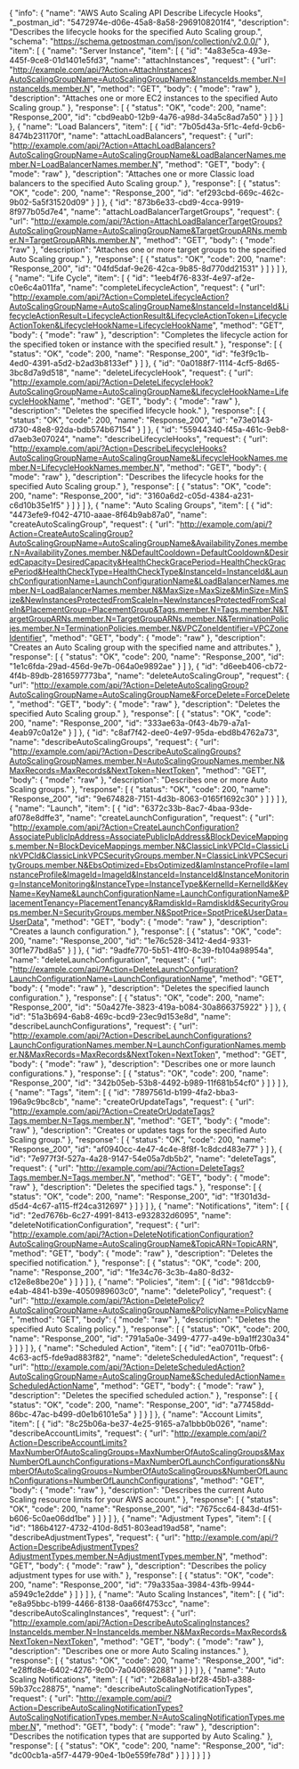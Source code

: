 {
  "info": {
    "name": "AWS Auto Scaling API Describe Lifecycle Hooks",
    "_postman_id": "5472974e-d06e-45a8-8a58-2969108201f4",
    "description": "Describes the lifecycle hooks for the specified Auto Scaling group.",
    "schema": "https://schema.getpostman.com/json/collection/v2.0.0/"
  },
  "item": [
    {
      "name": "Server Instance",
      "item": [
        {
          "id": "4a83e5ca-493e-445f-9ce8-01d1401e5fd3",
          "name": "attachInstances",
          "request": {
            "url": "http://example.com/api/?Action=AttachInstances?AutoScalingGroupName=AutoScalingGroupName&InstanceIds.member.N=InstanceIds.member.N",
            "method": "GET",
            "body": {
              "mode": "raw"
            },
            "description": "Attaches one or more EC2 instances to the specified Auto Scaling group."
          },
          "response": [
            {
              "status": "OK",
              "code": 200,
              "name": "Response_200",
              "id": "cbd9eab0-12b9-4a76-a98d-34a5c8ad7a50"
            }
          ]
        }
      ]
    },
    {
      "name": "Load Balancers",
      "item": [
        {
          "id": "7b05d43a-5f1c-4efd-9cb6-8474b231170f",
          "name": "attachLoadBalancers",
          "request": {
            "url": "http://example.com/api/?Action=AttachLoadBalancers?AutoScalingGroupName=AutoScalingGroupName&LoadBalancerNames.member.N=LoadBalancerNames.member.N",
            "method": "GET",
            "body": {
              "mode": "raw"
            },
            "description": "Attaches one or more Classic load balancers to the specified Auto Scaling group."
          },
          "response": [
            {
              "status": "OK",
              "code": 200,
              "name": "Response_200",
              "id": "ef293cbd-669c-462c-9b02-5a5f31520d09"
            }
          ]
        },
        {
          "id": "873b6e33-cbd9-4cca-9919-8f977b05d7e4",
          "name": "attachLoadBalancerTargetGroups",
          "request": {
            "url": "http://example.com/api/?Action=AttachLoadBalancerTargetGroups?AutoScalingGroupName=AutoScalingGroupName&TargetGroupARNs.member.N=TargetGroupARNs.member.N",
            "method": "GET",
            "body": {
              "mode": "raw"
            },
            "description": "Attaches one or more target groups to the specified Auto Scaling group."
          },
          "response": [
            {
              "status": "OK",
              "code": 200,
              "name": "Response_200",
              "id": "04fd5daf-9e26-42ca-9b85-8d770dd21531"
            }
          ]
        }
      ]
    },
    {
      "name": "Life Cycle",
      "item": [
        {
          "id": "1eeb4f76-833f-4e97-af2e-c0e6c4a011fa",
          "name": "completeLifecycleAction",
          "request": {
            "url": "http://example.com/api/?Action=CompleteLifecycleAction?AutoScalingGroupName=AutoScalingGroupName&InstanceId=InstanceId&LifecycleActionResult=LifecycleActionResult&LifecycleActionToken=LifecycleActionToken&LifecycleHookName=LifecycleHookName",
            "method": "GET",
            "body": {
              "mode": "raw"
            },
            "description": "Completes the lifecycle action for the specified token or instance with the specified result."
          },
          "response": [
            {
              "status": "OK",
              "code": 200,
              "name": "Response_200",
              "id": "fe3f9c1b-4ed0-4391-a5d2-b2ad3b8133ef"
            }
          ]
        },
        {
          "id": "0a0188f7-1114-4cf5-8d65-3bc8d7a9d518",
          "name": "deleteLifecycleHook",
          "request": {
            "url": "http://example.com/api/?Action=DeleteLifecycleHook?AutoScalingGroupName=AutoScalingGroupName&LifecycleHookName=LifecycleHookName",
            "method": "GET",
            "body": {
              "mode": "raw"
            },
            "description": "Deletes the specified lifecycle hook."
          },
          "response": [
            {
              "status": "OK",
              "code": 200,
              "name": "Response_200",
              "id": "e73e0143-d730-48e8-92da-bdb574b67154"
            }
          ]
        },
        {
          "id": "55944340-f45a-461c-9eb8-d7aeb3e07024",
          "name": "describeLifecycleHooks",
          "request": {
            "url": "http://example.com/api/?Action=DescribeLifecycleHooks?AutoScalingGroupName=AutoScalingGroupName&LifecycleHookNames.member.N=LifecycleHookNames.member.N",
            "method": "GET",
            "body": {
              "mode": "raw"
            },
            "description": "Describes the lifecycle hooks for the specified Auto Scaling group."
          },
          "response": [
            {
              "status": "OK",
              "code": 200,
              "name": "Response_200",
              "id": "3160a6d2-c05d-4384-a231-c6d10b35e1f5"
            }
          ]
        }
      ]
    },
    {
      "name": "Auto Scaling Groups",
      "item": [
        {
          "id": "4473efe9-f042-4710-aaae-8f64b9ab87a0",
          "name": "createAutoScalingGroup",
          "request": {
            "url": "http://example.com/api/?Action=CreateAutoScalingGroup?AutoScalingGroupName=AutoScalingGroupName&AvailabilityZones.member.N=AvailabilityZones.member.N&DefaultCooldown=DefaultCooldown&DesiredCapacity=DesiredCapacity&HealthCheckGracePeriod=HealthCheckGracePeriod&HealthCheckType=HealthCheckType&InstanceId=InstanceId&LaunchConfigurationName=LaunchConfigurationName&LoadBalancerNames.member.N=LoadBalancerNames.member.N&MaxSize=MaxSize&MinSize=MinSize&NewInstancesProtectedFromScaleIn=NewInstancesProtectedFromScaleIn&PlacementGroup=PlacementGroup&Tags.member.N=Tags.member.N&TargetGroupARNs.member.N=TargetGroupARNs.member.N&TerminationPolicies.member.N=TerminationPolicies.member.N&VPCZoneIdentifier=VPCZoneIdentifier",
            "method": "GET",
            "body": {
              "mode": "raw"
            },
            "description": "Creates an Auto Scaling group with the specified name and attributes."
          },
          "response": [
            {
              "status": "OK",
              "code": 200,
              "name": "Response_200",
              "id": "1e1c6fda-29ad-456d-9e7b-064a0e9892ae"
            }
          ]
        },
        {
          "id": "d6eeb406-cb72-4f4b-89db-2816597773ba",
          "name": "deleteAutoScalingGroup",
          "request": {
            "url": "http://example.com/api/?Action=DeleteAutoScalingGroup?AutoScalingGroupName=AutoScalingGroupName&ForceDelete=ForceDelete",
            "method": "GET",
            "body": {
              "mode": "raw"
            },
            "description": "Deletes the specified Auto Scaling group."
          },
          "response": [
            {
              "status": "OK",
              "code": 200,
              "name": "Response_200",
              "id": "333ae63a-0f43-4b79-a7a1-4eab97c0a12e"
            }
          ]
        },
        {
          "id": "c8af7f42-dee0-4e97-95da-ebd8b4762a73",
          "name": "describeAutoScalingGroups",
          "request": {
            "url": "http://example.com/api/?Action=DescribeAutoScalingGroups?AutoScalingGroupNames.member.N=AutoScalingGroupNames.member.N&MaxRecords=MaxRecords&NextToken=NextToken",
            "method": "GET",
            "body": {
              "mode": "raw"
            },
            "description": "Describes one or more Auto Scaling groups."
          },
          "response": [
            {
              "status": "OK",
              "code": 200,
              "name": "Response_200",
              "id": "9e674828-7151-4d3b-8063-0165f1692c30"
            }
          ]
        }
      ]
    },
    {
      "name": "Launch",
      "item": [
        {
          "id": "6372c33b-8ac7-4baa-93de-af078e8dffe3",
          "name": "createLaunchConfiguration",
          "request": {
            "url": "http://example.com/api/?Action=CreateLaunchConfiguration?AssociatePublicIpAddress=AssociatePublicIpAddress&BlockDeviceMappings.member.N=BlockDeviceMappings.member.N&ClassicLinkVPCId=ClassicLinkVPCId&ClassicLinkVPCSecurityGroups.member.N=ClassicLinkVPCSecurityGroups.member.N&EbsOptimized=EbsOptimized&IamInstanceProfile=IamInstanceProfile&ImageId=ImageId&InstanceId=InstanceId&InstanceMonitoring=InstanceMonitoring&InstanceType=InstanceType&KernelId=KernelId&KeyName=KeyName&LaunchConfigurationName=LaunchConfigurationName&PlacementTenancy=PlacementTenancy&RamdiskId=RamdiskId&SecurityGroups.member.N=SecurityGroups.member.N&SpotPrice=SpotPrice&UserData=UserData",
            "method": "GET",
            "body": {
              "mode": "raw"
            },
            "description": "Creates a launch configuration."
          },
          "response": [
            {
              "status": "OK",
              "code": 200,
              "name": "Response_200",
              "id": "1e76c528-3412-4ed4-9331-30f1e77bd8a5"
            }
          ]
        },
        {
          "id": "9adfe770-5b51-41f0-8c39-fb104a98954a",
          "name": "deleteLaunchConfiguration",
          "request": {
            "url": "http://example.com/api/?Action=DeleteLaunchConfiguration?LaunchConfigurationName=LaunchConfigurationName",
            "method": "GET",
            "body": {
              "mode": "raw"
            },
            "description": "Deletes the specified launch configuration."
          },
          "response": [
            {
              "status": "OK",
              "code": 200,
              "name": "Response_200",
              "id": "50a427fe-3823-419a-b084-30a866375922"
            }
          ]
        },
        {
          "id": "51a3b694-6ab8-469c-bcd9-23ec9d153e8d",
          "name": "describeLaunchConfigurations",
          "request": {
            "url": "http://example.com/api/?Action=DescribeLaunchConfigurations?LaunchConfigurationNames.member.N=LaunchConfigurationNames.member.N&MaxRecords=MaxRecords&NextToken=NextToken",
            "method": "GET",
            "body": {
              "mode": "raw"
            },
            "description": "Describes one or more launch configurations."
          },
          "response": [
            {
              "status": "OK",
              "code": 200,
              "name": "Response_200",
              "id": "342b05eb-53b8-4492-b989-11f681b54cf0"
            }
          ]
        }
      ]
    },
    {
      "name": "Tags",
      "item": [
        {
          "id": "7897561d-b199-4fa2-bba3-196a9c9bc8cb",
          "name": "createOrUpdateTags",
          "request": {
            "url": "http://example.com/api/?Action=CreateOrUpdateTags?Tags.member.N=Tags.member.N",
            "method": "GET",
            "body": {
              "mode": "raw"
            },
            "description": "Creates or updates tags for the specified Auto Scaling group."
          },
          "response": [
            {
              "status": "OK",
              "code": 200,
              "name": "Response_200",
              "id": "af0940cc-4e47-4c4e-8f8f-1c8dcd483e77"
            }
          ]
        },
        {
          "id": "7e977f3f-527a-4a28-9147-54e05a7db5b2",
          "name": "deleteTags",
          "request": {
            "url": "http://example.com/api/?Action=DeleteTags?Tags.member.N=Tags.member.N",
            "method": "GET",
            "body": {
              "mode": "raw"
            },
            "description": "Deletes the specified tags."
          },
          "response": [
            {
              "status": "OK",
              "code": 200,
              "name": "Response_200",
              "id": "1f301d3d-d5d4-4c67-a115-ff24ca312697"
            }
          ]
        }
      ]
    },
    {
      "name": "Notifications",
      "item": [
        {
          "id": "2ed7676b-6c27-4991-8413-e932832d6095",
          "name": "deleteNotificationConfiguration",
          "request": {
            "url": "http://example.com/api/?Action=DeleteNotificationConfiguration?AutoScalingGroupName=AutoScalingGroupName&TopicARN=TopicARN",
            "method": "GET",
            "body": {
              "mode": "raw"
            },
            "description": "Deletes the specified notification."
          },
          "response": [
            {
              "status": "OK",
              "code": 200,
              "name": "Response_200",
              "id": "1fe34c76-3c3b-4a80-8d32-c12e8e8be20e"
            }
          ]
        }
      ]
    },
    {
      "name": "Policies",
      "item": [
        {
          "id": "981dccb9-e4ab-4841-b39e-4050989603c0",
          "name": "deletePolicy",
          "request": {
            "url": "http://example.com/api/?Action=DeletePolicy?AutoScalingGroupName=AutoScalingGroupName&PolicyName=PolicyName",
            "method": "GET",
            "body": {
              "mode": "raw"
            },
            "description": "Deletes the specified Auto Scaling policy."
          },
          "response": [
            {
              "status": "OK",
              "code": 200,
              "name": "Response_200",
              "id": "791a5a0e-3499-4777-a49e-b9a1ff230a34"
            }
          ]
        }
      ]
    },
    {
      "name": "Scheduled Action",
      "item": [
        {
          "id": "ea07011b-0fb6-4c63-acf5-fde9ad883f82",
          "name": "deleteScheduledAction",
          "request": {
            "url": "http://example.com/api/?Action=DeleteScheduledAction?AutoScalingGroupName=AutoScalingGroupName&ScheduledActionName=ScheduledActionName",
            "method": "GET",
            "body": {
              "mode": "raw"
            },
            "description": "Deletes the specified scheduled action."
          },
          "response": [
            {
              "status": "OK",
              "code": 200,
              "name": "Response_200",
              "id": "a77458dd-86bc-47ac-b499-d0e1b6101e5a"
            }
          ]
        }
      ]
    },
    {
      "name": "Account Limits",
      "item": [
        {
          "id": "8c25b06a-be37-4e25-9165-a7a1bbb0b026",
          "name": "describeAccountLimits",
          "request": {
            "url": "http://example.com/api/?Action=DescribeAccountLimits?MaxNumberOfAutoScalingGroups=MaxNumberOfAutoScalingGroups&MaxNumberOfLaunchConfigurations=MaxNumberOfLaunchConfigurations&NumberOfAutoScalingGroups=NumberOfAutoScalingGroups&NumberOfLaunchConfigurations=NumberOfLaunchConfigurations",
            "method": "GET",
            "body": {
              "mode": "raw"
            },
            "description": "Describes the current Auto Scaling resource limits for your AWS account."
          },
          "response": [
            {
              "status": "OK",
              "code": 200,
              "name": "Response_200",
              "id": "7675cc64-843d-4f51-b606-5c0ae06dd1be"
            }
          ]
        }
      ]
    },
    {
      "name": "Adjustment Types",
      "item": [
        {
          "id": "186b4127-4732-410d-8d51-803ead19ad58",
          "name": "describeAdjustmentTypes",
          "request": {
            "url": "http://example.com/api/?Action=DescribeAdjustmentTypes?AdjustmentTypes.member.N=AdjustmentTypes.member.N",
            "method": "GET",
            "body": {
              "mode": "raw"
            },
            "description": "Describes the policy adjustment types for use with."
          },
          "response": [
            {
              "status": "OK",
              "code": 200,
              "name": "Response_200",
              "id": "79a335aa-3984-43fb-9944-a5949c1e2dde"
            }
          ]
        }
      ]
    },
    {
      "name": "Auto Scaling Instances",
      "item": [
        {
          "id": "e8a95bbc-b199-4466-8138-0aa66f4753cc",
          "name": "describeAutoScalingInstances",
          "request": {
            "url": "http://example.com/api/?Action=DescribeAutoScalingInstances?InstanceIds.member.N=InstanceIds.member.N&MaxRecords=MaxRecords&NextToken=NextToken",
            "method": "GET",
            "body": {
              "mode": "raw"
            },
            "description": "Describes one or more Auto Scaling instances."
          },
          "response": [
            {
              "status": "OK",
              "code": 200,
              "name": "Response_200",
              "id": "e28ffd8e-6402-4276-9c00-7a0406962881"
            }
          ]
        }
      ]
    },
    {
      "name": "Auto Scaling Notifications",
      "item": [
        {
          "id": "2b68a1ae-bf28-45b1-a388-59b37cc28875",
          "name": "describeAutoScalingNotificationTypes",
          "request": {
            "url": "http://example.com/api/?Action=DescribeAutoScalingNotificationTypes?AutoScalingNotificationTypes.member.N=AutoScalingNotificationTypes.member.N",
            "method": "GET",
            "body": {
              "mode": "raw"
            },
            "description": "Describes the notification types that are supported by Auto Scaling."
          },
          "response": [
            {
              "status": "OK",
              "code": 200,
              "name": "Response_200",
              "id": "dc00cb1a-a5f7-4479-90e4-1b0e559fe78d"
            }
          ]
        }
      ]
    }
  ]
}